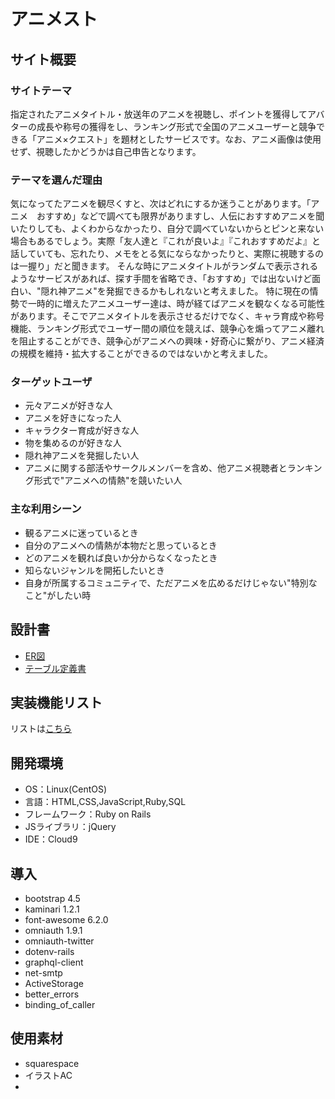 
# アニメスト

## サイト概要
### サイトテーマ
指定されたアニメタイトル・放送年のアニメを視聴し、ポイントを獲得してアバターの成長や称号の獲得をし、ランキング形式で全国のアニメユーザーと競争できる「アニメ×クエスト」を題材としたサービスです。なお、アニメ画像は使用せず、視聴したかどうかは自己申告となります。

### テーマを選んだ理由
気になってたアニメを観尽くすと、次はどれにするか迷うことがあります。「アニメ　おすすめ」などで調べても限界がありますし、人伝におすすめアニメを聞いたりしても、よくわからなかったり、自分で調べていないからとピンと来ない場合もあるでしょう。実際「友人達と『これが良いよ』『これおすすめだよ』と話していても、忘れたり、メモをとる気にならなかったりと、実際に視聴するのは一握り」だと聞きます。
そんな時にアニメタイトルがランダムで表示されるようなサービスがあれば、探す手間を省略でき、「おすすめ」では出ないけど面白い、"隠れ神アニメ"を発掘できるかもしれないと考えました。
特に現在の情勢で一時的に増えたアニメユーザー達は、時が経てばアニメを観なくなる可能性があります。そこでアニメタイトルを表示させるだけでなく、キャラ育成や称号機能、ランキング形式でユーザー間の順位を競えば、競争心を煽ってアニメ離れを阻止することができ、競争心がアニメへの興味・好奇心に繋がり、アニメ経済の規模を維持・拡大することができるのではないかと考えました。

### ターゲットユーザ

- 元々アニメが好きな人
- アニメを好きになった人
- キャラクター育成が好きな人
- 物を集めるのが好きな人
- 隠れ神アニメを発掘したい人
- アニメに関する部活やサークルメンバーを含め、他アニメ視聴者とランキング形式で"アニメへの情熱"を競いたい人

### 主な利用シーン

- 観るアニメに迷っているとき
- 自分のアニメへの情熱が本物だと思っているとき
- どのアニメを観れば良いか分からなくなったとき
- 知らないジャンルを開拓したいとき
- 自身が所属するコミュニティで、ただアニメを広めるだけじゃない"特別なこと"がしたい時

## 設計書
- [ER図](https://drive.google.com/file/d/1XReU3uYpgOhbVjkJaQ22HAqj0AdDeAcJ/view?usp=sharing)
- [テーブル定義書](https://docs.google.com/spreadsheets/d/1AmsZ1yJPB7EGjiZuibkxRuHIPlZZqPTcp-N1T93vY6w/edit?usp=sharing)

## 実装機能リスト
リストは[こちら](https://docs.google.com/spreadsheets/d/1ui7cRQsYLrmJbussVq6b6Je69bkcSeMT1m5BW7IoXXw/edit?usp=sharing)

## 開発環境
- OS：Linux(CentOS)
- 言語：HTML,CSS,JavaScript,Ruby,SQL
- フレームワーク：Ruby on Rails
- JSライブラリ：jQuery
- IDE：Cloud9

## 導入
- bootstrap 4.5
- kaminari 1.2.1
- font-awesome 6.2.0
- omniauth 1.9.1
- omniauth-twitter
- dotenv-rails
- graphql-client
- net-smtp
- ActiveStorage
- better_errors
- binding_of_caller

## 使用素材
- squarespace
- イラストAC
-